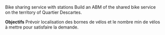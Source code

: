 Bike sharing service with stations
Build an ABM of the shared bike service on the territory of Quartier Descartes.

**Objectifs**
Prévoir localisation des bornes de vélos et le nombre min de vélos à mettre pour satisfaire la demande.
